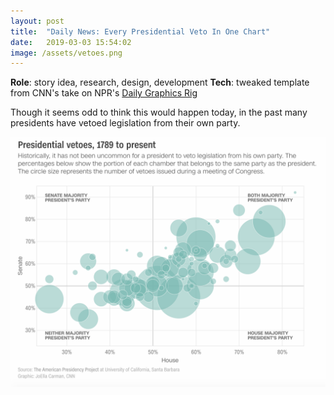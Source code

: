 ```yaml
---
layout: post
title:  "Daily News: Every Presidential Veto In One Chart"
date:   2019-03-03 15:54:02
image: /assets/vetoes.png
---
```


**Role**: story idea, research, design, development
**Tech**: tweaked template from CNN's take on NPR's [Daily Graphics Rig](https://github.com/nprapps/dailygraphics#what-is-this)

Though it seems odd to think this would happen today, in the past many presidents have vetoed legislation from their own party.


[![Scatterplot of presidential vetoes since 1789](/assets/vetoes.png)](https://www.cnn.com/2019/03/02/politics/trump-presidents-veto-congress-history-override-national-emergency/index.html)
